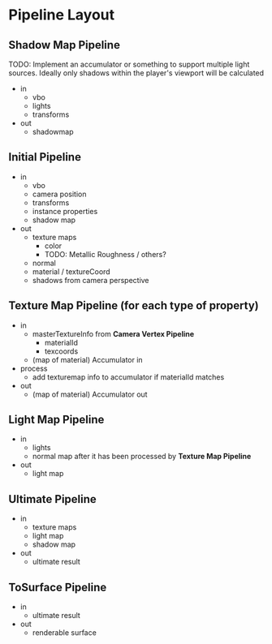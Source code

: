 # Pipeline Layout

## Shadow Map Pipeline
TODO: Implement an accumulator or something to support multiple light sources.
Ideally only shadows within the player's viewport will be calculated
- in
    - vbo
    - lights
    - transforms 
- out
    - shadowmap

## Initial Pipeline
- in
    - vbo
    - camera position
    - transforms 
    - instance properties
    - shadow map
- out
	- texture maps 
        - color
        - TODO: Metallic Roughness / others?
	- normal
	- material / textureCoord
    - shadows from camera perspective

## Texture Map Pipeline (for each type of property)
- in
    - masterTextureInfo from <b> Camera Vertex Pipeline </b>
    	- materialId 
		- texcoords
	- (map of material) Accumulator in
- process
    - add texturemap info to accumulator if materialId matches
- out
    - (map of material) Accumulator out


## Light Map Pipeline
- in 
    - lights
    - normal map after it has been processed by <b> Texture Map Pipeline </b>
- out
    - light map


## Ultimate Pipeline
- in
    - texture maps
    - light map
    - shadow map
- out
    - ultimate result

## ToSurface Pipeline
- in
    - ultimate result
- out
    - renderable surface
